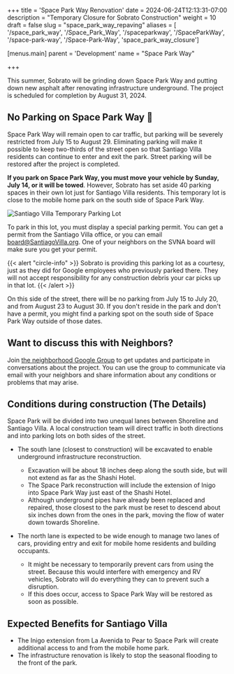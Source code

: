 +++
title = 'Space Park Way Renovation'
date = 2024-06-24T12:13:31-07:00
description = "Temporary Closure for Sobrato Construction"
weight = 10
draft = false
slug = "space_park_way_repaving"
aliases = [
  '/space_park_way',
  '/Space_Park_Way',
  '/spaceparkway',
  '/SpaceParkWay',
  '/space-park-way',
  '/Space-Park-Way',
  'space_park_way_closure']

[menus.main]
    parent = 'Development'
    name = "Space Park Way"

+++

This summer, Sobrato will be grinding down Space Park Way and putting down new asphalt after renovating infrastructure underground. The project is scheduled for completion by August 31, 2024.

## No Parking on Space Park Way 🚫

Space Park Way will remain open to car traffic, but parking will be severely restricted from July 15 to August 29. Eliminating parking will make it possible to keep two-thirds of the street open so that Santiago Villa residents can continue to enter and exit the park. Street parking will be restored after the project is completed.

**If you park on Space Park Way, you must move your vehicle by Sunday, July 14, or it will be towed**. However, Sobrato has set aside 40 parking spaces in their own lot just for Santiago Villa residents. This temporary lot is close to the mobile home park on the south side of Space Park Way.

![Santiago Villa Temporary Parking Lot](/construction/SPW_Parking_35pct.jpg)


To park in this lot, you must display a special parking permit. You can get a permit from the Santiago Villa office, or you can email board@SantiagoVilla.org. One of your neighbors on the SVNA board will make sure you get your permit.

{{< alert "circle-info" >}}
Sobrato is providing this parking lot as a courtesy, just as they did for Google employees who previously parked there. They will not accept responsibility for any construction debris your car picks up in that lot.
{{< /alert >}}

On this side of the street, there will be no parking from July 15 to July 20, and from August 23 to August 30. If you don't reside in the park and don't have a permit, you might find a parking spot on the south side of Space Park Way outside of those dates.

## Want to discuss this with Neighbors?

Join [the neighborhood Google Group](/join) to get updates and participate in conversations about the project. You can use the group to communicate via email with your neighbors and share information about any conditions or problems that may arise.

## Conditions during construction (The Details)

Space Park will be divided into two unequal lanes between Shoreline and Santiago Villa. A local construction team will direct traffic in both directions and into parking lots on both sides of the street.

- The south lane (closest to construction) will be excavated to enable underground infrastructure reconstruction.
  - Excavation will be about 18 inches deep along the south side, but will not extend as far as the Shashi Hotel.
  - The Space Park reconstruction will include the extension of Inigo into Space Park Way just east of the Shashi Hotel.
  - Although underground pipes have already been replaced and repaired, those closest to the park must be reset to descend about six inches down from the ones in the park, moving the flow of water down towards Shoreline.

- The north lane is expected to be wide enough to manage two lanes of cars, providing entry and exit for mobile home residents and building occupants.
  - It might be necessary to temporarily prevent cars from using the street. Because this would interfere with emergency and RV vehicles, Sobrato will do everything they can to prevent such a disruption.
  - If this does occur, access to Space Park Way will be restored as soon as possible.

## Expected Benefits for Santiago Villa

- The Inigo extension from La Avenida to Pear to Space Park will create additional access to and from the mobile home park.
- The infrastructure renovation is likely to stop the seasonal flooding to the front of the park.